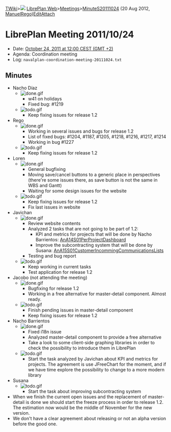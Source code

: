 [TWiki](Main_WebHome)&gt;![](/twiki/pub/TWiki/TWikiDocGraphics/web-bg-small.gif) [LibrePlan Web](LibrePlan_WebHome)&gt;[Meetings](LibrePlan_Meetings)&gt;[MinuteS20111024](LibrePlan_MinuteS20111024 "Topic revision: 5 (20 Aug 2012 - 09:52:58)") (20 Aug 2012, [ManuelRego](Main_ManuelRego))[Edit](LibrePlan_MinuteS20111024?t=1520343715 "Edit this topic text")[Attach](/twiki/bin/attach/LibrePlan/MinuteS20111024 "Attach an image or document to this topic")  

 LibrePlan Meeting 2011/10/24
=============================

-   Date: [October 24, 2011 at 12:00 CEST (GMT +2)](http://www.timeanddate.com/worldclock/fixedtime.html?day=24&month=10&year=2011&hour=12&min=0&sec=0&p1=48)
-   Agenda: Coordination meeting
-   Log: `navalplan-coordination-meeting-20111024.txt`

 Minutes
--------

-   Nacho Díaz
    -   ![done.gif](/twiki/pub/TWiki/TWikiDocGraphics/done.gif)
        -   w41 on holidays
        -   Fixed bug: \#1219
    -   ![todo.gif](/twiki/pub/TWiki/TWikiDocGraphics/todo.gif)
        -   Keep fixing issues for release 1.2
-   Rego
    -   ![done.gif](/twiki/pub/TWiki/TWikiDocGraphics/done.gif)
        -   Working in several issues and bugs for release 1.2
        -   List of fixed bugs: \#1204, \#1187, \#1205, \#1218, \#1216, \#1217, \#1214
        -   Working in bug \#1227
    -   ![todo.gif](/twiki/pub/TWiki/TWikiDocGraphics/todo.gif)
        -   Keep fixing issues for release 1.2
-   Loren
    -   ![done.gif](/twiki/pub/TWiki/TWikiDocGraphics/done.gif)
        -   General bugfixing
        -   Moving save/cancel buttons to a generic place in perspectives (there're some issues there, as save button is not the same in WBS and Gantt)
        -   Waiting for some design issues for the website
    -   ![todo.gif](/twiki/pub/TWiki/TWikiDocGraphics/todo.gif)
        -   Keep fixing issues for release 1.2
        -   Fix last issues in website
-   Javichan
    -   ![done.gif](/twiki/pub/TWiki/TWikiDocGraphics/done.gif)
        -   Review website contents
        -   Analyzed 2 tasks that are not going to be part of 1.2:
            -   KPI and metrics for projects that will be done by Nacho Barrientos: [AnA14S01PerProjectDashboard](LibrePlan_AnA14S01PerProjectDashboard)
            -   Improve the subcontracting system that will be done by Susana: [AnA15S01CustomerIncommingCommunicationsLists](LibrePlan_AnA15S01CustomerIncommingCommunicationsLists)
        -   Testing and bug report
    -   ![todo.gif](/twiki/pub/TWiki/TWikiDocGraphics/todo.gif)
        -   Keep working in current tasks
        -   Test application for release 1.2
-   Jacobo (not attending the meeting)
    -   ![done.gif](/twiki/pub/TWiki/TWikiDocGraphics/done.gif)
        -   Bugfixing for release 1.2
        -   Working in a free alternative for master-detail component. Almost ready.
    -   ![todo.gif](/twiki/pub/TWiki/TWikiDocGraphics/todo.gif)
        -   Finish pending issues in master-detail component
        -   Keep fixing issues for release 1.2
-   Nacho Barrientos
    -   ![done.gif](/twiki/pub/TWiki/TWikiDocGraphics/done.gif)
        -   Fixed i18n issue
        -   Analyzed master-detail component to provide a free alternative
        -   Take a look to some client-side graphing libraries in order to check the possibility to introduce them in LibrePlan
    -   ![todo.gif](/twiki/pub/TWiki/TWikiDocGraphics/todo.gif)
        -   Start the task analyzed by Javichan about KPI and metrics for projects. The agreement is use JFreeChart for the moment, and if we have time explore the possibility to change to a more modern library
-   Susana
    -   ![todo.gif](/twiki/pub/TWiki/TWikiDocGraphics/todo.gif)
        -   Start the task about improving subcontracting system
-   When we finish the current open issues and the replacement of master-detail is done we should start the freeze process in order to release 1.2. The estimation now would be the middle of November for the new version.
-   We don't have a clear agreement about releasing or not an alpha version before the good one.
